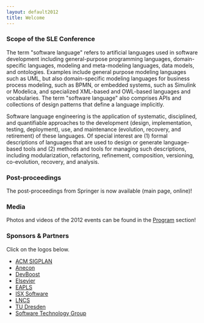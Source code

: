 ```yaml
---
layout: default2012
title: Welcome
---
```


### Scope of the SLE Conference

The term "software language" refers to artificial languages used in software development including general-purpose programming languages, domain-specific languages, modeling and meta-modeling languages, data models, and ontologies. Examples include general purpose modeling languages such as UML, but also domain-specific modeling languages for business process modeling, such as BPMN, or embedded systems, such as Simulink or Modelica, and specialized XML-based and OWL-based languages and vocabularies. The term "software language" also comprises APIs and collections of design patterns that define a language implicitly.

Software language engineering is the application of systematic, disciplined, and quantifiable approaches to the development (design, implementation, testing, deployment), use, and maintenance (evolution, recovery, and retirement) of these languages. Of special interest are (1) formal descriptions of languages that are used to design or generate language-based tools and (2) methods and tools for managing such descriptions, including modularization, refactoring, refinement, composition, versioning, co-evolution, recovery, and analysis.

### Post-proceedings

The post-proceedings from Springer is now available (main page, online)!

### Media

Photos and videos of the 2012 events can be found in the
[Program](/2012/Program.html) section!

### Sponsors & Partners

Click on the logos below.

- [ACM SIGPLAN](http://www.acm.org)
- [Anecon](www.anecon.de)
- [DevBoost](http://www.devboost.de)
- [Elsevier](http://www.elsevier.com)
- [EAPLS](http://eapls.org/)
- [ISX Software](http://www.isx-software.com)
- [LNCS](http://www.springer.com/computer/lncs)
- [TU Dresden](http://tu-dresden.de/en)
- [Software Technology Group](http://st.inf.tu-dresden.de/)

